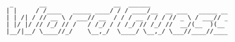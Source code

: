 <div align="center">
<pre>
 _       __                  __  ______                          _                  ______                      
| |     / /____   _____ ____/ / / ____/__  __ ___   _____ _____ (_)____   ____ _  / ____/____ _ ____ ___   ___ 
| | /| / // __ \ / ___// __  / / / __ / / / // _ \ / ___// ___// // __ \ / __ `/ / / __ / __ `// __ `__ \ / _ \
| |/ |/ // /_/ // /   / /_/ / / /_/ // /_/ //  __/(__  )(__  )/ // / / // /_/ / / /_/ // /_/ // / / / / //  __/
|__/|__/ \____//_/    \__,_/  \____/ \__,_/ \___//____//____//_//_/ /_/\__, /  \____/ \__,_//_/ /_/ /_/ \___/ 
                                                                       /____/                                   
</pre>
</div>
